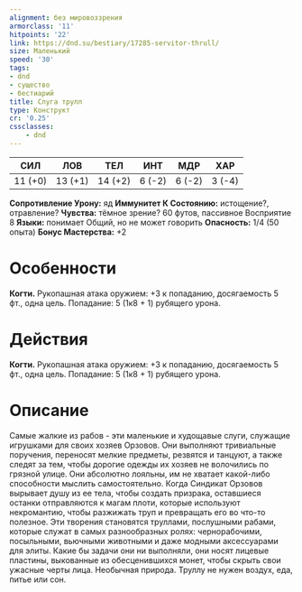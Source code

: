 ```yaml
---
alignment: без мировоззрения
armorclass: '11'
hitpoints: '22'
link: https://dnd.su/bestiary/17285-servitor-thrull/
size: Маленький
speed: '30'
tags:
- dnd
- существо
- бестиарий
title: Слуга трулл
type: Конструкт
cr: '0.25'
cssclasses:
    - dnd
---
```



| СИЛ | ЛОВ | ТЕЛ | ИНТ | МДР | ХАР |
|---|---|---|---|---|---|
| 11 (+0) | 13 (+1) | 14 (+2) | 6 (-2) | 6 (-2) | 3 (-4) |
**Сопротивление Урону:** яд
**Иммунитет К Состоянию:** истощение?, отравление?
**Чувства:** тёмное зрение? 60 футов, пассивное Восприятие 8
**Языки:** понимает Общий, но не может говорить
**Опасность:** 1/4 (50 опыта)
**Бонус Мастерства:** +2


# Особенности
**Когти.** Рукопашная атака оружием: +3 к попаданию, досягаемость 5 фт., одна цель. Попадание: 5 (1к8 + 1) рубящего урона.


# Действия
**Когти.** Рукопашная атака оружием: +3 к попаданию, досягаемость 5 фт., одна цель. Попадание: 5 (1к8 + 1) рубящего урона.


# Описание
Самые жалкие из рабов - эти маленькие и худощавые слуги, служащие игрушками для своих хозяев Орзовов. Они выполняют тривиальные поручения, переносят мелкие предметы, резвятся и танцуют, а также следят за тем, чтобы дорогие одежды их хозяев не волочились по грязной улице. Они абсолютно лояльны, им не хватает какой-либо способности мыслить самостоятельно.  Когда Синдикат Орзовов вырывает душу из ее тела, чтобы создать призрака, оставшиеся останки отправляются к магам плоти, которые используют некромантию, чтобы разжижать труп и превращать его во что-то полезное. Эти творения становятся труллами, послушными рабами, которые служат в самых разнообразных ролях: чернорабочими, посыльными, вьючными животными и даже модными аксессуарами для элиты. Какие бы задачи они ни выполняли, они носят лицевые пластины, выкованные из обесценившихся монет, чтобы скрыть свои ужасные черты лица.  Необычная природа. Труллу не нужен воздух, еда, питье или сон.
